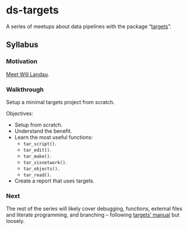 
<!-- README.md is generated from README.Rmd. Please edit that file -->

# ds-targets

A series of meetups about data pipelines with the package
“[targets](https://docs.ropensci.org/targets/)”.

## Syllabus

### Motivation

[Meet Will
Landau](https://github.com/2DegreesInvesting/ds-incubator/issues/70).

### Walkthrough

Setup a minimal targets project from scratch.

Objectives:

-   Setup from scratch.
-   Understand the benefit.
-   Learn the most useful functions:
    -   `tar_script()`.
    -   `tar_edit()`.
    -   `tar_make()`.
    -   `tar_visnetwork()`.
    -   `tar_objects()`.
    -   `tar_read()`.
-   Create a report that uses targets.

### Next

The rest of the series will likely cover debugging, functions, external
files and literate programming, and branching – following [targets’
manual](https://books.ropensci.org/targets/) but loosely.
